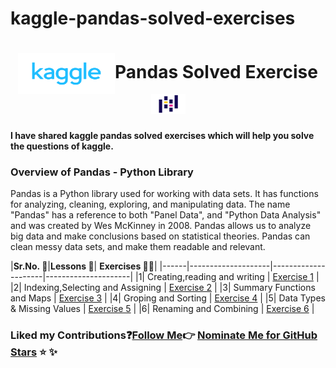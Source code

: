 # kaggle-pandas-solved-exercises
<h1 align="center"> <a href="https://kaggle.com/mrankitgupta" target="blank"><img align="center" src="https://github.com/mrankitgupta/mrankitgupta/blob/main/images/kaggle-ar21.svg" alt="mrankitgupta" height="65" width="155" /></a>Pandas Solved Exercise <a href="https://www.kaggle.com/learn/certification/mrankitgupta/pandas" target="_blank"> <img src="https://raw.githubusercontent.com/devicons/devicon/2ae2a900d2f041da66e950e4d48052658d850630/icons/pandas/pandas-original.svg" alt="pandas" width="55" height="32"/> </a> </h1> 
  
 **I have shared kaggle pandas solved exercises which will help you solve the questions of kaggle.**
  
 ### Overview of Pandas - Python Library 
  
 Pandas is a Python library used for working with data sets.
It has functions for analyzing, cleaning, exploring, and manipulating data.
The name "Pandas" has a reference to both "Panel Data", and "Python Data Analysis" and was created by Wes McKinney in 2008.
Pandas allows us to analyze big data and make conclusions based on statistical theories.
Pandas can clean messy data sets, and make them readable and relevant.

   |**Sr.No. 🔢**|**Lessons 📕**| **Exercises 👨‍💻**| 
 |------|--------------------|---------------------|---------------------| 
 |1| Creating,reading and writing | [Exercise 1](https://www.kaggle.com/code/syedalifathima1830/notebookb11cb3bd36/edit) | 
 |2| Indexing,Selecting and Assigning | [Exercise 2](https://www.kaggle.com/code/mrankitgupta/pandas-2exercise-indexing-selecting-assigning) | 
 |3| Summary Functions and Maps | [Exercise 3](https://www.kaggle.com/code/mrankitgupta/pandas-3-exercise-summary-functions-and-maps) | 
 |4| Groping and Sorting | [Exercise 4](https://www.kaggle.com/code/mrankitgupta/pandas-4-exercise-grouping-and-sorting) | 
 |5| Data Types & Missing Values | [Exercise 5](https://www.kaggle.com/code/mrankitgupta/pandas-5-exercise-data-types-and-missing-values) | 
 |6| Renaming and Combining | [Exercise 6](https://www.kaggle.com/code/mrankitgupta/pandas-6-exercise-renaming-and-combining) | 
  
  
 

 
  
 
  
 ### Liked my Contributions:question:[Follow Me]( https://github.com/SyedaliFathima1830 ):point_right: [Nominate Me for GitHub Stars](https://stars.github.com/nominate/) :star: :sparkles: 
